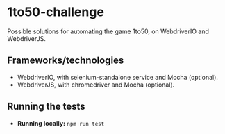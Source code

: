 # 1to50-challenge
Possible solutions for automating the game 1to50, on WebdriverIO and WebdriverJS.

## Frameworks/technologies

-   WebdriverIO, with selenium-standalone service and Mocha (optional).
-   WebdriverJS, with chromedriver and Mocha (optional).

## Running the tests

-   **Running locally:** `npm run test`
